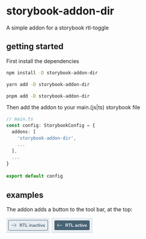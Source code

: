 # storybook-addon-dir

A simple addon for a storybook rtl-toggle

## getting started
First install the dependencies
```bash
npm install -D storybook-addon-dir
```
```bash
yarn add -D storybook-addon-dir
```
```bash
pnpm add -D storybook-addon-dir
```

Then add the addon to your main.(js|ts) storybook file
```ts
// main.ts
const config: StorybookConfig = {
  addons: [
    'storybook-addon-dir',
    ...
  ],
  ...
}

export default config
```

## examples
The addon adds a button to the tool bar, at the top:

![inactive example](./assets/inactive.png)
![active example](./assets/active.png)
